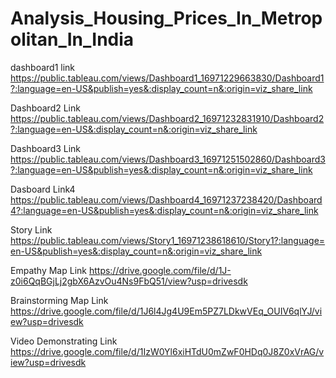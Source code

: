 # Analysis_Housing_Prices_In_Metropolitan_In_India

dashboard1 link https://public.tableau.com/views/Dashboard1_16971229663830/Dashboard1?:language=en-US&publish=yes&:display_count=n&:origin=viz_share_link

Dashboard2 Link https://public.tableau.com/views/Dashboard2_16971232831910/Dashboard2?:language=en-US&:display_count=n&:origin=viz_share_link

Dashboard3 Link https://public.tableau.com/views/Dashboard3_16971251502860/Dashboard3?:language=en-US&publish=yes&:display_count=n&:origin=viz_share_link

Dasboard Link4 https://public.tableau.com/views/Dashboard4_16971237238420/Dashboard4?:language=en-US&publish=yes&:display_count=n&:origin=viz_share_link

Story Link https://public.tableau.com/views/Story1_16971238618610/Story1?:language=en-US&publish=yes&:display_count=n&:origin=viz_share_link

Empathy Map Link https://drive.google.com/file/d/1J-z0i6QqBGjLj2gbX6AzvOu4Ns9FbQ51/view?usp=drivesdk

Brainstorming Map Link https://drive.google.com/file/d/1J6l4Jg4U9Em5PZ7LDkwVEq_OUIV6qlYJ/view?usp=drivesdk

Video Demonstrating Link https://drive.google.com/file/d/1IzW0Yl6xiHTdU0mZwF0HDq0J8Z0xVrAG/view?usp=drivesdk
